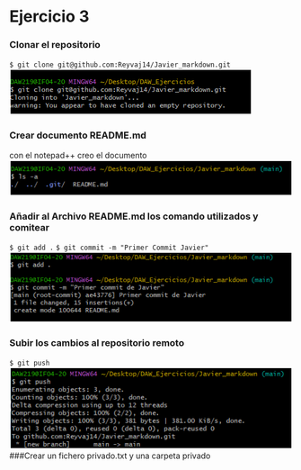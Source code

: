 # Ejercicio 3
### Clonar el repositorio
`$ git clone git@github.com:Reyvaj14/Javier_markdown.git`
![alt text](fotos/1.png)
### Crear documento README.md
con el notepad++ creo el documento
![alt text](fotos/2.png)
### Añadir al Archivo README.md los comando utilizados y comitear
`$ git add .`
`$ git commit -m "Primer Commit Javier"`
![alt text](fotos/3.png)
### Subir los cambios al repositorio remoto
`$ git push`
 ![alt text](fotos/4.png)
 ###Crear un fichero privado.txt y una carpeta privado